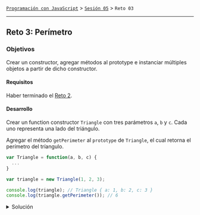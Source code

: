 [`Programación con JavaScript`](../../Readme.md) > [`Sesión 05`](../Readme.md) > `Reto 03`

---

## Reto 3: Perímetro

### Objetivos

Crear un constructor, agregar métodos al prototype e instanciar múltiples objetos a partir de dicho constructor.

#### Requisitos

Haber terminado el [Reto 2](../Reto-02/Readme.md).

#### Desarrollo

Crear un function constructor `Triangle` con tres parámetros `a`, `b` y `c`. Cada uno representa una lado del triángulo.

Agregar el método `getPerimeter` al `prototype` de `Triangle`, el cual retorna el perímetro del tríangulo.

```javascript
var Triangle = function(a, b, c) {
  ...
}

var triangle = new Triangle(1, 2, 3);

console.log(triangle); // Triangle { a: 1, b: 2, c: 3 }
console.log(triangle.getPerimeter()); // 6
```

<details>
  <summary>Solución</summary>

```javascript
var Triangle = function(a, b, c) {
  this.a = a;
  this.b = b;
  this.c = c;
}

Triangle.prototype.getPerimeter = function() {
  return this.a + this.b + this.c;
}
```

</details>
